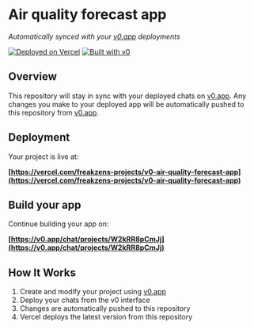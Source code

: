 # Air quality forecast app

*Automatically synced with your [v0.app](https://v0.app) deployments*

[![Deployed on Vercel](https://img.shields.io/badge/Deployed%20on-Vercel-black?style=for-the-badge&logo=vercel)](https://vercel.com/freakzens-projects/v0-air-quality-forecast-app)
[![Built with v0](https://img.shields.io/badge/Built%20with-v0.app-black?style=for-the-badge)](https://v0.app/chat/projects/W2kRR8pCmJj)

## Overview

This repository will stay in sync with your deployed chats on [v0.app](https://v0.app).
Any changes you make to your deployed app will be automatically pushed to this repository from [v0.app](https://v0.app).

## Deployment

Your project is live at:

**[https://vercel.com/freakzens-projects/v0-air-quality-forecast-app](https://vercel.com/freakzens-projects/v0-air-quality-forecast-app)**

## Build your app

Continue building your app on:

**[https://v0.app/chat/projects/W2kRR8pCmJj](https://v0.app/chat/projects/W2kRR8pCmJj)**

## How It Works

1. Create and modify your project using [v0.app](https://v0.app)
2. Deploy your chats from the v0 interface
3. Changes are automatically pushed to this repository
4. Vercel deploys the latest version from this repository